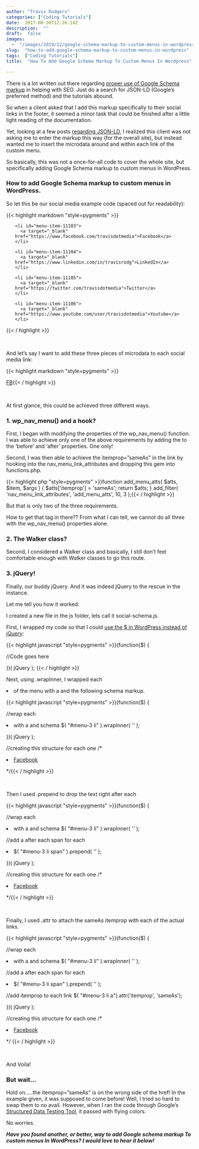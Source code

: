 ```yaml
---
author: "Travis Rodgers"
categories: ["Coding Tutorials"]
date:  2017-08-30T12:16:14Z
description:  ""
draft:  false
images: 
  -  "/images/2019/12/google-schema-markup-to-custom-menus-in-wordpress.jpg"
slug:  "how-to-add-google-schema-markup-to-custom-menus-in-wordpress"
tags:  ["Coding Tutorials"]
title:  "How To Add Google Schema Markup To Custom Menus In Wordpress"

---
```



<p>There is a lot written out there regarding <a href="http://schema.org/docs/gs.html" target="_blank" rel="noopener">proper use of Google Schema markup</a> in helping with SEO. Just do a search for JSON-LD (Google&#8217;s preferred method) and the tutorials abound.</p>
<p>So when a client asked that I add this markup specifically to their social links in the footer, it seemed a minor task that could be finished after a little light reading of the documentation.</p>
<p>Yet, looking at a few posts <a href="https://builtvisible.com/implementing-json-ld-wordpress/" target="_blank" rel="noopener">regarding JSON-LD</a>, I realized this client was not asking me to enter the markup this way (for the overall site), but instead wanted me to insert the microdata around and within each link of the custom menu.</p>
<p>So basically, this was not a once-for-all code to cover the whole site, but specifically adding Google Schema markup to custom menus in WordPress.</p>
<h3>How to add Google Schema markup to custom menus in WordPress.</h3>
<p>So let this be our social media example code (spaced out for readability):</p>
{{< highlight markdown "style=pygments" >}}<div class="menu-3-container">
  <ul id="menu-3" class="menu">
    
    <li id="menu-item-11103">
      <a target="_blank" href="https://www.facebook.com/travisdotmedia">Facebook</a>
    </li>
    
    <li id="menu-item-11104">
      <a target="_blank" href="https://www.linkedin.com/in/travisrodg">LinkedIn</a>
    </li>
    
    <li id="menu-item-11105">
      <a target="_blank" href="https://twitter.com/travisdotmedia">Twitter</a>
    </li>
    
    <li id="menu-item-11106">
      <a target="_blank" href="https://www.youtube.com/user/travisdotmedia">Youtube</a>
    </li>

  </ul>
</div>{{< / highlight >}}
<p>&nbsp;</p>
<p>And let&#8217;s say I want to add these three pieces of microdata to each social media link:</p>
{{< highlight markdown "style=pygments" >}}<span itemscope itemtype="http://schema.org/Organization">

<link itemprop="url" href="https://travis.media/">

<a itemprop="sameAs" href="https://facebook.com/travisdotmedia">FB</a>{{< / highlight >}}
<p>&nbsp;</p>
<p>At first glance, this could be achieved three different ways.</p>
<h3>1. wp_nav_menu() and a hook?</h3>
<p>First, I began with modifying the properties of the wp_nav_menu() function. I was able to achieve only one of the above requirements by adding the <span itemscope itemtype=&#8221;http://schema.org/Organization&#8221;> to the &#8216;before&#8217; and &#8216;after&#8217; properties. One only!</p>
<p>Second, I was then able to achieve the itemprop=&#8221;sameAs&#8221; in the link by hooking into the nav_menu_link_attributes and dropping this gem into functions.php.</p>
{{< highlight php "style=pygments" >}}function add_menu_atts( $atts, $item, $args ) {
  $atts['itemprop'] = 'sameAs';
  return $atts;
}
add_filter( 'nav_menu_link_attributes', 'add_menu_atts', 10, 3 );{{< / highlight >}}
<p>But that is only two of the three requirements.</p>
<p>How to get that <link> tag in there?? From what I can tell, we cannot do all three with the wp_nav_menu() properties alone.</p>
<h3>2. The Walker class?</h3>
<p>Second, I considered a Walker class and basically, I still don&#8217;t feel comfortable enough with Walker classes to go this route.</p>
<h3>3. jQuery!</h3>
<p>Finally, our buddy jQuery. And it was indeed jQuery to the rescue in the instance.</p>
<p>Let me tell you how it worked:</p>
<p>I created a new file in the js folder, lets call it social-schema.js.</p>
<p>First, I wrapped my code so that I could <a href="https://premium.wpmudev.org/blog/adding-jquery-scripts-wordpress/" target="_blank" rel="noopener">use the $ in WordPress instead of jQuery</a>:</p>
{{< highlight javascript "style=pygments" >}}(function($) {

  //Code goes here

})( jQuery );
{{< / highlight >}}
<p>Next, using .wrapInner, I wrapped each <li> of the menu with a <span> and the following schema markup.</p>
{{< highlight javascript "style=pygments" >}}(function($) {

  //wrap each <li> with a <span> and schema
  $( "#menu-3 li" ).wrapInner( '<span itemscope itemtype="http://schema.org/Organization"></span>' );

})( jQuery );



//creating this structure for each one
/*<li id="menu-item-11103">
  <span itemscope itemtype="http://schema.org/Organization">
      <a target="_blank" href="https://facebook.com/travis.media">Facebook</a>
  </span>
</li>*/{{< / highlight >}}
<p>&nbsp;</p>
<p>Then I used .prepend to drop the <link> text right after each <span></p>
{{< highlight javascript "style=pygments" >}}(function($) {

  //wrap each <li> with a <span> and schema
  $( "#menu-3 li" ).wrapInner( '<span itemscope itemtype="http://schema.org/Organization"></span>' );

  //add a <link> after each span for each <li>
  $( "#menu-3 li span" ).prepend( '<link itemprop="url" href="https://www.generalkinematics.com/">' );

})( jQuery );



//creating this structure for each one
/*<li id="menu-item-11103">
  <span itemscope itemtype="http://schema.org/Organization">
    <link itemprop="url" href="https://travis.media">
      <a target="_blank" href="https://facebook.com/travis.media">Facebook</a>
  </span>
</li>*/{{< / highlight >}}
<p>&nbsp;</p>
<p>Finally, I used .attr to attach the sameAs itemprop with each of the actual links.</p>
{{< highlight javascript "style=pygments" >}}(function($) {

  //wrap each <li> with a <span> and schema
  $( "#menu-3 li" ).wrapInner( '<span itemscope itemtype="http://schema.org/Organization"></span>' );

  //add a <link> after each span for each <li>
  $( "#menu-3 li span" ).prepend( '<link itemprop="url" href="https://www.generalkinematics.com/">' );

  //add itemprop to each link
  $( "#menu-3 li a").attr('itemprop', 'sameAs');

})( jQuery );



//creating this structure for each one
/*<li id="menu-item-11103">
  <span itemscope itemtype="http://schema.org/Organization">
    <link itemprop="url" href="https://travis.media">
      <a target="_blank" rel="me" href="https://facebook.com/travis.media" itemprop="sameAs">Facebook</a>
  </span>
</li>*/
{{< / highlight >}}
<p>&nbsp;</p>
<p>And Voila!</p>
<h3>But wait&#8230;</h3>
<p>Hold on&#8230;..the itemprop=&#8221;sameAs&#8221; is on the wrong side of the href! In the example given, it was supposed to come before! Well, I tried so hard to swap them to no avail. However, when I ran the code through Google&#8217;s <a href="https://search.google.com/structured-data/testing-tool" target="_blank" rel="noopener">Structured Data Testing Tool</a>, it passed with flying colors.</p>
<p>No worries.</p>
<p><strong><em>Have you found another, or better, way to add Google schema markup To custom menus In WordPress? I would love to hear it below!</em></strong></p>



